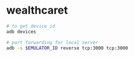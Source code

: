 # wealthcaret

```sh
# to get device id
adb devices

# port forwarding for local server
adb -s $EMULATOR_ID reverse tcp:3000 tcp:3000
```